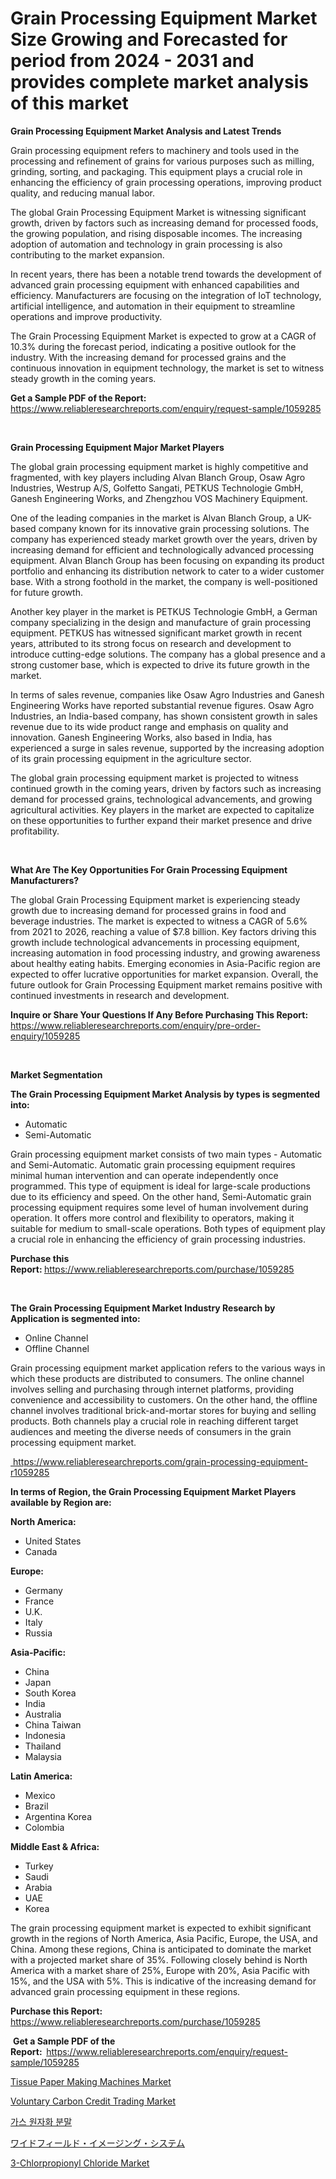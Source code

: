 <p><h1>Grain Processing Equipment Market Size Growing and Forecasted for period from 2024 - 2031 and provides complete market analysis of this market</h1></p><p><strong>Grain Processing Equipment Market Analysis and Latest Trends</strong></p>
<p><p>Grain processing equipment refers to machinery and tools used in the processing and refinement of grains for various purposes such as milling, grinding, sorting, and packaging. This equipment plays a crucial role in enhancing the efficiency of grain processing operations, improving product quality, and reducing manual labor.</p><p>The global Grain Processing Equipment Market is witnessing significant growth, driven by factors such as increasing demand for processed foods, the growing population, and rising disposable incomes. The increasing adoption of automation and technology in grain processing is also contributing to the market expansion.</p><p>In recent years, there has been a notable trend towards the development of advanced grain processing equipment with enhanced capabilities and efficiency. Manufacturers are focusing on the integration of IoT technology, artificial intelligence, and automation in their equipment to streamline operations and improve productivity.</p><p>The Grain Processing Equipment Market is expected to grow at a CAGR of 10.3% during the forecast period, indicating a positive outlook for the industry. With the increasing demand for processed grains and the continuous innovation in equipment technology, the market is set to witness steady growth in the coming years.</p></p>
<p><strong>Get a Sample PDF of the Report:&nbsp;</strong> <a href="https://www.reliableresearchreports.com/enquiry/request-sample/1059285">https://www.reliableresearchreports.com/enquiry/request-sample/1059285</a></p>
<p>&nbsp;</p>
<p><strong>Grain Processing Equipment Major Market Players</strong></p>
<p><p>The global grain processing equipment market is highly competitive and fragmented, with key players including Alvan Blanch Group, Osaw Agro Industries, Westrup A/S, Golfetto Sangati, PETKUS Technologie GmbH, Ganesh Engineering Works, and Zhengzhou VOS Machinery Equipment.</p><p>One of the leading companies in the market is Alvan Blanch Group, a UK-based company known for its innovative grain processing solutions. The company has experienced steady market growth over the years, driven by increasing demand for efficient and technologically advanced processing equipment. Alvan Blanch Group has been focusing on expanding its product portfolio and enhancing its distribution network to cater to a wider customer base. With a strong foothold in the market, the company is well-positioned for future growth.</p><p>Another key player in the market is PETKUS Technologie GmbH, a German company specializing in the design and manufacture of grain processing equipment. PETKUS has witnessed significant market growth in recent years, attributed to its strong focus on research and development to introduce cutting-edge solutions. The company has a global presence and a strong customer base, which is expected to drive its future growth in the market.</p><p>In terms of sales revenue, companies like Osaw Agro Industries and Ganesh Engineering Works have reported substantial revenue figures. Osaw Agro Industries, an India-based company, has shown consistent growth in sales revenue due to its wide product range and emphasis on quality and innovation. Ganesh Engineering Works, also based in India, has experienced a surge in sales revenue, supported by the increasing adoption of its grain processing equipment in the agriculture sector.</p><p>The global grain processing equipment market is projected to witness continued growth in the coming years, driven by factors such as increasing demand for processed grains, technological advancements, and growing agricultural activities. Key players in the market are expected to capitalize on these opportunities to further expand their market presence and drive profitability.</p></p>
<p>&nbsp;</p>
<p><strong>What Are The Key Opportunities For Grain Processing Equipment Manufacturers?</strong></p>
<p><p>The global Grain Processing Equipment market is experiencing steady growth due to increasing demand for processed grains in food and beverage industries. The market is expected to witness a CAGR of 5.6% from 2021 to 2026, reaching a value of $7.8 billion. Key factors driving this growth include technological advancements in processing equipment, increasing automation in food processing industry, and growing awareness about healthy eating habits. Emerging economies in Asia-Pacific region are expected to offer lucrative opportunities for market expansion. Overall, the future outlook for Grain Processing Equipment market remains positive with continued investments in research and development.</p></p>
<p><strong>Inquire or Share Your Questions If Any Before Purchasing This Report:</strong> <a href="https://www.reliableresearchreports.com/enquiry/pre-order-enquiry/1059285">https://www.reliableresearchreports.com/enquiry/pre-order-enquiry/1059285</a></p>
<p>&nbsp;</p>
<p><strong>Market Segmentation</strong></p>
<p><strong>The Grain Processing Equipment Market Analysis by types is segmented into:</strong></p>
<p><ul><li>Automatic</li><li>Semi-Automatic</li></ul></p>
<p><p>Grain processing equipment market consists of two main types - Automatic and Semi-Automatic. Automatic grain processing equipment requires minimal human intervention and can operate independently once programmed. This type of equipment is ideal for large-scale productions due to its efficiency and speed. On the other hand, Semi-Automatic grain processing equipment requires some level of human involvement during operation. It offers more control and flexibility to operators, making it suitable for medium to small-scale operations. Both types of equipment play a crucial role in enhancing the efficiency of grain processing industries.</p></p>
<p><strong>Purchase this Report:&nbsp;</strong><a href="https://www.reliableresearchreports.com/purchase/1059285">https://www.reliableresearchreports.com/purchase/1059285</a></p>
<p>&nbsp;</p>
<p><strong>The Grain Processing Equipment Market Industry Research by Application is segmented into:</strong></p>
<p><ul><li>Online Channel</li><li>Offline Channel</li></ul></p>
<p><p>Grain processing equipment market application refers to the various ways in which these products are distributed to consumers. The online channel involves selling and purchasing through internet platforms, providing convenience and accessibility to customers. On the other hand, the offline channel involves traditional brick-and-mortar stores for buying and selling products. Both channels play a crucial role in reaching different target audiences and meeting the diverse needs of consumers in the grain processing equipment market.</p></p>
<p><a href="https://www.reliableresearchreports.com/grain-processing-equipment-r1059285">&nbsp;https://www.reliableresearchreports.com/grain-processing-equipment-r1059285</a></p>
<p><strong>In terms of Region, the Grain Processing Equipment Market Players available by Region are:</strong></p>
<p>
    <p> <strong> North America: </strong>
        <ul>
            <li>United States</li>
            <li>Canada</li>
        </ul>
        </p> 
    <p> <strong> Europe: </strong>
        <ul>
            <li>Germany</li>
            <li>France</li>
            <li>U.K.</li>
            <li>Italy</li>
            <li>Russia</li>
        </ul>
        </p> 
    <p> <strong> Asia-Pacific: </strong>
        <ul>
            <li>China</li>
            <li>Japan</li>
            <li>South Korea</li>
            <li>India</li>
            <li>Australia</li>
            <li>China Taiwan</li>
            <li>Indonesia</li>
            <li>Thailand</li>
            <li>Malaysia</li>
        </ul>
        </p> 
    <p> <strong> Latin America: </strong>
        <ul>
            <li>Mexico</li>
            <li>Brazil</li>
            <li>Argentina Korea</li>
            <li>Colombia</li>
        </ul>
        </p> 
    <p> <strong> Middle East & Africa: </strong>
        <ul>
            <li>Turkey</li>
            <li>Saudi</li>
            <li>Arabia</li>
            <li>UAE</li>
            <li>Korea</li>
        </ul>
    </p>
    </p>
<p><p>The grain processing equipment market is expected to exhibit significant growth in the regions of North America, Asia Pacific, Europe, the USA, and China. Among these regions, China is anticipated to dominate the market with a projected market share of 35%. Following closely behind is North America with a market share of 25%, Europe with 20%, Asia Pacific with 15%, and the USA with 5%. This is indicative of the increasing demand for advanced grain processing equipment in these regions.</p></p>
<p><strong>Purchase this Report: </strong><a href="https://www.reliableresearchreports.com/purchase/1059285">https://www.reliableresearchreports.com/purchase/1059285</a></p>
<p>&nbsp;<strong>Get a Sample PDF of the Report:&nbsp;&nbsp;</strong><a href="https://www.reliableresearchreports.com/enquiry/request-sample/1059285">https://www.reliableresearchreports.com/enquiry/request-sample/1059285</a></p>
<p><strong></strong></p>
<p><p><a href="https://github.com/Sherrillcrooksxa8i18ucf2m/Market-Research-Report-List-2/blob/main/tissue-paper-making-machines-market.md">Tissue Paper Making Machines Market</a></p><p><a href="https://www.linkedin.com/pulse/voluntary-carbon-credit-trading-market-research-report-key-uuzte?trackingId=yLgbNc9j%2B49BWTtg5Vjbfw%3D%3D">Voluntary Carbon Credit Trading Market</a></p><p><a href="https://github.com/RichardLueilwitz787/Market-Research-Report-List-1/blob/main/886995924971.md">가스 원자화 분말</a></p><p><a href="https://github.com/JacksonWiza1924/Market-Research-Report-List-1/blob/main/469649127050.md">ワイドフィールド・イメージング・システム</a></p><p><a href="https://www.linkedin.com/pulse/3-chlorpropionyl-chloride-market-size-evaluating-its-trends-ftirc?trackingId=rMY2x57QmRRNIAbFD4%2F1aw%3D%3D">3-Chlorpropionyl Chloride Market</a></p></p>